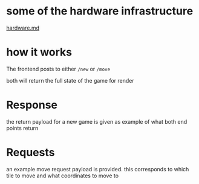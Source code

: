 # some of the hardware infrastructure
[hardware.md](hardware.md)

# how it works
The frontend posts to either `/new` or `/move`

both will return the full state of the game for render

# Response
the return payload for a new game is given as example of what both end points return

# Requests
an example move request payload is provided. this corresponds to which tile to move and what coordinates to move to
